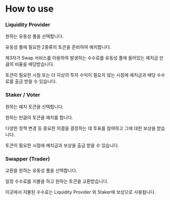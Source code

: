 # How to use

### Liquidity Provider

원하는 유동성 풀을 선택합니다.

유동성 풀에 필요한 2종류의 토큰을 준비하여 예치합니다.

제3자가 Swap 서비스를 이용하여 발생하는 수수료를 유동성 풀에 들어있는 예치금 만큼의 비율을 배당받습니다.

토큰이 필요한 시점 또는 더 이상의 투자 수익이 필요치 않는 시점에 예치금과 배당 수수료를 출금 받을 수 있습니다.

### Staker / Voter

원하는 예치 토큰을 선택합니다.

원하는 만큼의 토큰을 예치를 합니다.

다양한 정책 변경 등 중요한 의결을 결정하는 데 투표를 참여하고 그에 대한 보상을 받습니다.

토큰이 필요한 시점에 예치금과 보상을 출금 받을 수 있습니다.

### Swapper (Trader)

교환을 원하는 유동성 풀을 선택합니다.

일정 수수료를 지불을 하고 원하는 토큰을 교환받습니다.

이곳에서 지불된 수수료는 Liquidity Provider 와 Staker에 보상으로 사용됩니다.
